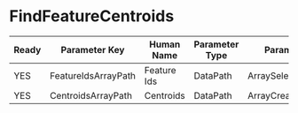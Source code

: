 # FindFeatureCentroids #

| Ready | Parameter Key | Human Name | Parameter Type | Parameter Class |
|-------|---------------|------------|-----------------|----------------|
| YES | FeatureIdsArrayPath | Feature Ids | DataPath | ArraySelectionParameter |
| YES | CentroidsArrayPath | Centroids | DataPath | ArrayCreationParameter |
